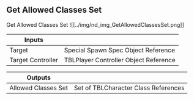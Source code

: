 ## Get Allowed Classes Set
Get Allowed Classes Set
![[../img/nd_img_GetAllowedClassesSet.png]]

|Inputs||
|--|--|
| Target | Special Spawn Spec Object Reference |
| Target Controller | TBLPlayer Controller Object Reference |

|Outputs||
|--|--|
| Allowed Classes Set | Set of TBLCharacter Class References |
